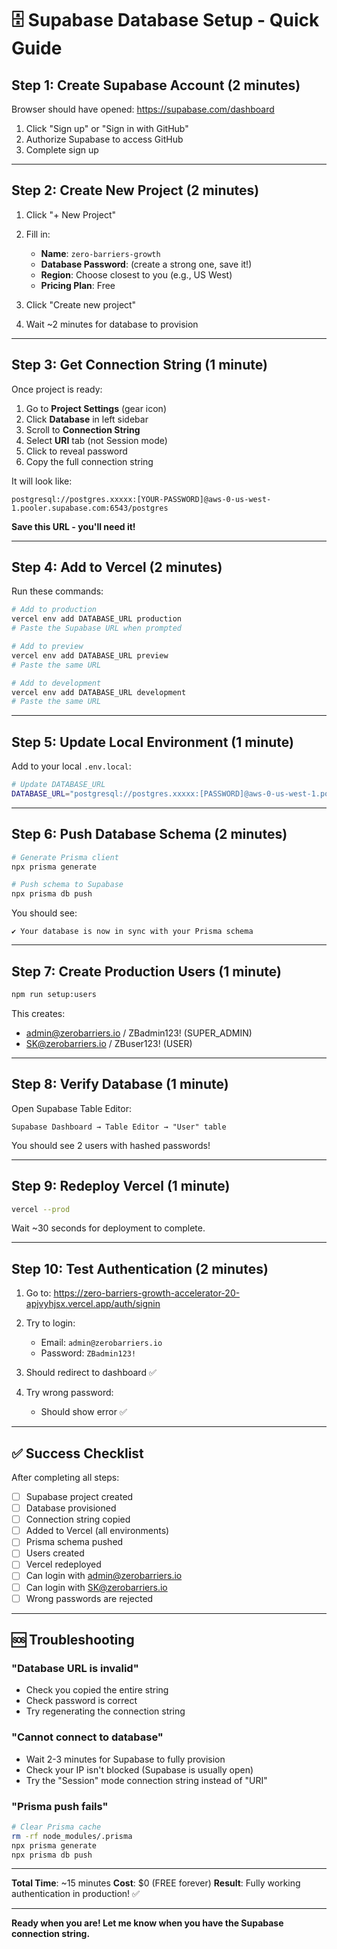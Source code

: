 # 🗄️ Supabase Database Setup - Quick Guide

## Step 1: Create Supabase Account (2 minutes)

Browser should have opened: https://supabase.com/dashboard

1. Click "Sign up" or "Sign in with GitHub"
2. Authorize Supabase to access GitHub
3. Complete sign up

---

## Step 2: Create New Project (2 minutes)

1. Click "+ New Project"
2. Fill in:
   - **Name**: `zero-barriers-growth`
   - **Database Password**: (create a strong one, save it!)
   - **Region**: Choose closest to you (e.g., US West)
   - **Pricing Plan**: Free

3. Click "Create new project"
4. Wait ~2 minutes for database to provision

---

## Step 3: Get Connection String (1 minute)

Once project is ready:

1. Go to **Project Settings** (gear icon)
2. Click **Database** in left sidebar
3. Scroll to **Connection String**
4. Select **URI** tab (not Session mode)
5. Click to reveal password
6. Copy the full connection string

It will look like:

```
postgresql://postgres.xxxxx:[YOUR-PASSWORD]@aws-0-us-west-1.pooler.supabase.com:6543/postgres
```

**Save this URL - you'll need it!**

---

## Step 4: Add to Vercel (2 minutes)

Run these commands:

```bash
# Add to production
vercel env add DATABASE_URL production
# Paste the Supabase URL when prompted

# Add to preview
vercel env add DATABASE_URL preview
# Paste the same URL

# Add to development
vercel env add DATABASE_URL development
# Paste the same URL
```

---

## Step 5: Update Local Environment (1 minute)

Add to your local `.env.local`:

```bash
# Update DATABASE_URL
DATABASE_URL="postgresql://postgres.xxxxx:[PASSWORD]@aws-0-us-west-1.pooler.supabase.com:6543/postgres"
```

---

## Step 6: Push Database Schema (2 minutes)

```bash
# Generate Prisma client
npx prisma generate

# Push schema to Supabase
npx prisma db push
```

You should see:

```
✔ Your database is now in sync with your Prisma schema
```

---

## Step 7: Create Production Users (1 minute)

```bash
npm run setup:users
```

This creates:

- admin@zerobarriers.io / ZBadmin123! (SUPER_ADMIN)
- SK@zerobarriers.io / ZBuser123! (USER)

---

## Step 8: Verify Database (1 minute)

Open Supabase Table Editor:

```
Supabase Dashboard → Table Editor → "User" table
```

You should see 2 users with hashed passwords!

---

## Step 9: Redeploy Vercel (1 minute)

```bash
vercel --prod
```

Wait ~30 seconds for deployment to complete.

---

## Step 10: Test Authentication (2 minutes)

1. Go to: https://zero-barriers-growth-accelerator-20-apjvyhjsx.vercel.app/auth/signin

2. Try to login:
   - Email: `admin@zerobarriers.io`
   - Password: `ZBadmin123!`

3. Should redirect to dashboard ✅

4. Try wrong password:
   - Should show error ✅

---

## ✅ Success Checklist

After completing all steps:

- [ ] Supabase project created
- [ ] Database provisioned
- [ ] Connection string copied
- [ ] Added to Vercel (all environments)
- [ ] Prisma schema pushed
- [ ] Users created
- [ ] Vercel redeployed
- [ ] Can login with admin@zerobarriers.io
- [ ] Can login with SK@zerobarriers.io
- [ ] Wrong passwords are rejected

---

## 🆘 Troubleshooting

### "Database URL is invalid"

- Check you copied the entire string
- Check password is correct
- Try regenerating the connection string

### "Cannot connect to database"

- Wait 2-3 minutes for Supabase to fully provision
- Check your IP isn't blocked (Supabase is usually open)
- Try the "Session" mode connection string instead of "URI"

### "Prisma push fails"

```bash
# Clear Prisma cache
rm -rf node_modules/.prisma
npx prisma generate
npx prisma db push
```

---

**Total Time**: ~15 minutes
**Cost**: $0 (FREE forever)
**Result**: Fully working authentication in production! ✅

---

**Ready when you are! Let me know when you have the Supabase connection string.**
